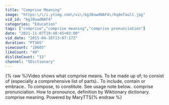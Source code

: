```yaml
---
title: "Comprise Meaning"
image: "https:\/\/i.ytimg.com\/vi\/kgJ0uwdNAF4\/hqdefault.jpg"
vid_id: "kgJ0uwdNAF4"
categories: "Education"
tags: ["comprise","comprise meaning","comprise pronunciation"]
date: "2021-11-07T19:48:45+03:00"
vid_date: "2015-04-16T13:07:17Z"
duration: "PT36S"
viewcount: "10603"
likeCount: "49"
dislikeCount: "13"
channel: "SDictionary"
---
```

{% raw %}Video shows what comprise means. To be made up of; to consist of (especially a comprehensive list of parts).. To include, contain or embrace.. To compose, to constitute. See usage note below..  comprise pronunciation. How to pronounce, definition by Wiktionary dictionary. comprise meaning. Powered by MaryTTS{% endraw %}
